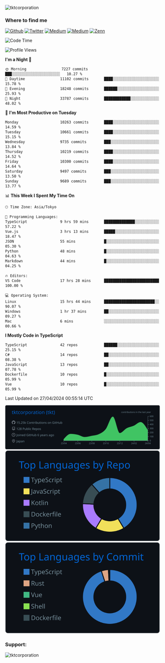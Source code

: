 <p align="left"> <img src="https://komarev.com/ghpvc/?username=tktcorporation&label=Profile%20views&color=0e75b6&style=flat" alt="tktcorporation" /> </p>

<h3>Where to find me</h3>
<p>
<a href="https://github.com/tktcorporation" target="_blank"><img alt="Github" src="https://img.shields.io/badge/GitHub-%2312100E.svg?&style=for-the-badge&logo=Github&logoColor=white" /></a>
<a href="https://twitter.com/tktcorporation" target="_blank"><img alt="Twitter" src="https://img.shields.io/badge/twitter-%231DA1F2.svg?&style=for-the-badge&logo=twitter&logoColor=white" /></a>
<a href="https://www.linkedin.com/in/tktcorporation" target="_blank"><img alt="Medium" src="https://img.shields.io/badge/linkdin-0a66c2.svg?&style=for-the-badge&logo=linkedin&logoColor=white" /></a>
<a href="https://qiita.com/tktcorporation" target="_blank"><img alt="Medium" src="https://img.shields.io/badge/qiita-55C500.svg?&style=for-the-badge&logo=qiita&logoColor=white" /></a>
<a href="https://zenn.dev/tktcorporation" target="_blank"><img alt="Zenn" src="https://img.shields.io/badge/Zenn-3EA8FF.svg?&style=for-the-badge&logo=Zenn&logoColor=white" /></a>
</p>
  
<!--START_SECTION:waka-->
![Code Time](http://img.shields.io/badge/Code%20Time-1%2C510%20hrs%2014%20mins-blue)

![Profile Views](http://img.shields.io/badge/Profile%20Views-0-blue)

**I'm a Night 🦉** 

```text
🌞 Morning                7227 commits        ███░░░░░░░░░░░░░░░░░░░░░░   10.27 % 
🌆 Daytime                11102 commits       ████░░░░░░░░░░░░░░░░░░░░░   15.78 % 
🌃 Evening                18248 commits       ██████░░░░░░░░░░░░░░░░░░░   25.93 % 
🌙 Night                  33787 commits       ████████████░░░░░░░░░░░░░   48.02 % 
```
📅 **I'm Most Productive on Tuesday** 

```text
Monday                   10263 commits       ████░░░░░░░░░░░░░░░░░░░░░   14.59 % 
Tuesday                  10661 commits       ████░░░░░░░░░░░░░░░░░░░░░   15.15 % 
Wednesday                9735 commits        ███░░░░░░░░░░░░░░░░░░░░░░   13.84 % 
Thursday                 10219 commits       ████░░░░░░░░░░░░░░░░░░░░░   14.52 % 
Friday                   10300 commits       ████░░░░░░░░░░░░░░░░░░░░░   14.64 % 
Saturday                 9497 commits        ███░░░░░░░░░░░░░░░░░░░░░░   13.50 % 
Sunday                   9689 commits        ███░░░░░░░░░░░░░░░░░░░░░░   13.77 % 
```


📊 **This Week I Spent My Time On** 

```text
🕑︎ Time Zone: Asia/Tokyo

💬 Programming Languages: 
TypeScript               9 hrs 59 mins       ██████████████░░░░░░░░░░░   57.22 % 
Vue.js                   3 hrs 13 mins       █████░░░░░░░░░░░░░░░░░░░░   18.47 % 
JSON                     55 mins             █░░░░░░░░░░░░░░░░░░░░░░░░   05.30 % 
Python                   48 mins             █░░░░░░░░░░░░░░░░░░░░░░░░   04.63 % 
Markdown                 44 mins             █░░░░░░░░░░░░░░░░░░░░░░░░   04.25 % 

🔥 Editors: 
VS Code                  17 hrs 28 mins      █████████████████████████   100.00 % 

💻 Operating System: 
Linux                    15 hrs 44 mins      ███████████████████████░░   90.07 % 
Windows                  1 hr 37 mins        ██░░░░░░░░░░░░░░░░░░░░░░░   09.27 % 
Mac                      6 mins              ░░░░░░░░░░░░░░░░░░░░░░░░░   00.66 % 
```

**I Mostly Code in TypeScript** 

```text
TypeScript               42 repos            ██████░░░░░░░░░░░░░░░░░░░   25.15 % 
C#                       14 repos            ██░░░░░░░░░░░░░░░░░░░░░░░   08.38 % 
JavaScript               13 repos            ██░░░░░░░░░░░░░░░░░░░░░░░   07.78 % 
Dockerfile               10 repos            █░░░░░░░░░░░░░░░░░░░░░░░░   05.99 % 
Vue                      10 repos            █░░░░░░░░░░░░░░░░░░░░░░░░   05.99 % 
```




 Last Updated on 27/04/2024 00:55:14 UTC
<!--END_SECTION:waka-->

[![](https://raw.githubusercontent.com/tktcorporation/tktcorporation/master/profile-summary-card-output/github_dark/0-profile-details.svg)](https://github.com/vn7n24fzkq/github-profile-summary-cards)
[![](https://raw.githubusercontent.com/tktcorporation/tktcorporation/master/profile-summary-card-output/github_dark/1-repos-per-language.svg)](https://github.com/vn7n24fzkq/github-profile-summary-cards) [![](https://raw.githubusercontent.com/tktcorporation/tktcorporation/master/profile-summary-card-output/github_dark/2-most-commit-language.svg)](https://github.com/vn7n24fzkq/github-profile-summary-cards)

<h3 align="left">Support:</h3>
<p><a href="https://www.buymeacoffee.com/tktcorporation"> <img align="left" src="https://cdn.buymeacoffee.com/buttons/v2/default-yellow.png" height="50" width="210" alt="tktcorporation" /></a></p><br><br>
